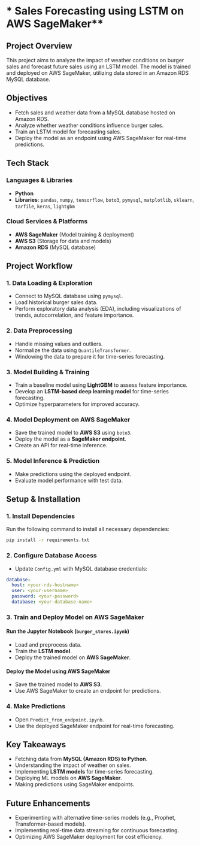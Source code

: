 

# * Sales Forecasting using LSTM on AWS SageMaker**  

## **Project Overview**  
This project aims to analyze the impact of weather conditions on burger sales and forecast future sales using an LSTM model. The model is trained and deployed on AWS SageMaker, utilizing data stored in an Amazon RDS MySQL database.  

## **Objectives**  
- Fetch sales and weather data from a MySQL database hosted on Amazon RDS.  
- Analyze whether weather conditions influence burger sales.  
- Train an LSTM model for forecasting sales.  
- Deploy the model as an endpoint using AWS SageMaker for real-time predictions.  

## **Tech Stack**  
### **Languages & Libraries**  
- **Python**  
- **Libraries**: `pandas`, `numpy`, `tensorflow`, `boto3`, `pymysql`, `matplotlib`, `sklearn`, `tarfile`, `keras`, `lightgbm`  

### **Cloud Services & Platforms**  
- **AWS SageMaker** (Model training & deployment)  
- **AWS S3** (Storage for data and models)  
- **Amazon RDS** (MySQL database)  

## **Project Workflow**  
### **1. Data Loading & Exploration**  
- Connect to MySQL database using `pymysql`.  
- Load historical burger sales data.  
- Perform exploratory data analysis (EDA), including visualizations of trends, autocorrelation, and feature importance.  

### **2. Data Preprocessing**  
- Handle missing values and outliers.  
- Normalize the data using `QuantileTransformer`.  
- Windowing the data to prepare it for time-series forecasting.  

### **3. Model Building & Training**  
- Train a baseline model using **LightGBM** to assess feature importance.  
- Develop an **LSTM-based deep learning model** for time-series forecasting.  
- Optimize hyperparameters for improved accuracy.  

### **4. Model Deployment on AWS SageMaker**  
- Save the trained model to **AWS S3** using `boto3`.  
- Deploy the model as a **SageMaker endpoint**.  
- Create an API for real-time inference.  

### **5. Model Inference & Prediction**  
- Make predictions using the deployed endpoint.  
- Evaluate model performance with test data.  




## **Setup & Installation**  
### **1. Install Dependencies**  
Run the following command to install all necessary dependencies:  
```bash
pip install -r requirements.txt
```

### **2. Configure Database Access**  
- Update `Config.yml` with MySQL database credentials:  
```yaml
database:
  host: <your-rds-hostname>
  user: <your-username>
  password: <your-password>
  database: <your-database-name>
```

### **3. Train and Deploy Model on AWS SageMaker**  
#### **Run the Jupyter Notebook (`burger_stores.ipynb`)**  
- Load and preprocess data.  
- Train the **LSTM model**.  
- Deploy the trained model on **AWS SageMaker**.  

#### **Deploy the Model using AWS SageMaker**  
- Save the trained model to **AWS S3**.  
- Use AWS SageMaker to create an endpoint for predictions.  

### **4. Make Predictions**  
- Open `Predict_from_endpoint.ipynb`.  
- Use the deployed SageMaker endpoint for real-time forecasting.  

## **Key Takeaways**  
- Fetching data from **MySQL (Amazon RDS) to Python**.  
- Understanding the impact of weather on sales.  
- Implementing **LSTM models** for time-series forecasting.  
- Deploying ML models on **AWS SageMaker**.  
- Making predictions using SageMaker endpoints.  

## **Future Enhancements**  
- Experimenting with alternative time-series models (e.g., Prophet, Transformer-based models).  
- Implementing real-time data streaming for continuous forecasting.  
- Optimizing AWS SageMaker deployment for cost efficiency.  

